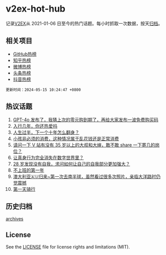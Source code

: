 # v2ex-hot-hub

 记录[V2EX](https://www.v2ex.com/)从 2021-01-06 日至今的热门话题。每小时抓取一次数据，按天[归档](archives)。
 
 ## 相关项目

- [GitHub热榜](https://github.com/snaildev/github-hot-hub)
- [知乎热榜](https://github.com/snaildev/zhihu-hot-hub)
- [微博热榜](https://github.com/snaildev/weibo-hot-hub)
- [头条热榜](https://github.com/snaildev/toutiao-hot-hub)
- [抖音热榜](https://github.com/snaildev/douyin-hot-hub)


 `更新时间：2024-05-15 10:24:47 +0800`

## 热议话题

1. [GPT-4o 发布了，我猜上次的零元购到期了，再给大家发布一波免费购买码](https://www.v2ex.com/t/1040609)
1. [入行几年，你还热爱吗](https://www.v2ex.com/t/1040612)
1. [人生过半，下一个十年怎么翻身？](https://www.v2ex.com/t/1040540)
1. [小孩非必须的消费，这种情况属于乱花钱还是正常消费](https://www.v2ex.com/t/1040720)
1. [请问一下 V 站有没有 35 岁以上的大叔和大婶，敢不敢 share 一下寄几的岗位？](https://www.v2ex.com/t/1040616)
1. [让真身行为完全消失在数字世界里？](https://www.v2ex.com/t/1040590)
1. [28 岁发现没有自我，求问如何让自己的自我部分更加强大？](https://www.v2ex.com/t/1040627)
1. [不上班的第一年](https://www.v2ex.com/t/1040807)
1. [澳大利亚🇦🇺归来~第一次去南半球，虽然看过很多次照片，亲临大洋路时仍觉震撼](https://www.v2ex.com/t/1040578)
1. [第一天骑行](https://www.v2ex.com/t/1040549)

## 历史归档

[archives](archives)

## License

See the [LICENSE](LICENSE) file for license rights and limitations (MIT).
